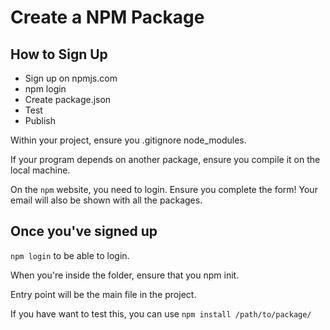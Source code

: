 # Create a NPM Package

## How to Sign Up

- Sign up on npmjs.com
- npm login
- Create package.json
- Test
- Publish

Within your project, ensure you .gitignore node_modules.

If your program depends on another package, ensure you compile it on the local machine.

On the `npm` website, you need to login. Ensure you complete the form! Your email will also be shown with all the packages.

## Once you've signed up

`npm login` to be able to login.

When you're inside the folder, ensure that you npm init.

Entry point will be the main file in the project.

If you have want to test this, you can use `npm install /path/to/package/`
